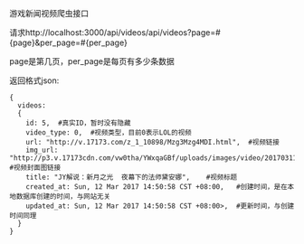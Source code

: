 游戏新闻视频爬虫接口

请求http://localhost:3000/api/videos/api/videos?page=#{page}&per_page=#{per_page}

page是第几页，per_page是每页有多少条数据

返回格式json:
```
{
  videos:
  {
    id: 5,  #真实ID，暂时没有隐藏
    video_type: 0,  #视频类型，目前0表示LOL的视频
    url: "http://v.17173.com/z_1_10898/Mzg3Mzg4MDI.html",  #视频链接
    img_url: "http://p3.v.17173cdn.com/vw0tha/YWxqaGBf/uploads/images/video/20170311/38738802_1.jpg",  #视频封面图链接
    title: "JY解说：新月之光  夜幕下的法师黛安娜",    #视频标题
    created_at: Sun, 12 Mar 2017 14:50:58 CST +08:00,   #创建时间，是在本地数据库创建的时间，与网站无关
    updated_at: Sun, 12 Mar 2017 14:50:58 CST +08:00>,  #更新时间，与创建时间同理
  }
}
```
